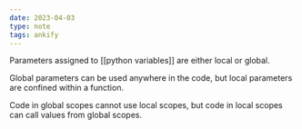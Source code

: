 ```yaml
---
date: 2023-04-03
type: note
tags: ankify
---
```


Parameters assigned to [[python variables]] are either local or global.

Global parameters can be used anywhere in the code, but local parameters are confined within a function.

Code in global scopes cannot use local scopes, but code in local scopes can call values from global scopes.
